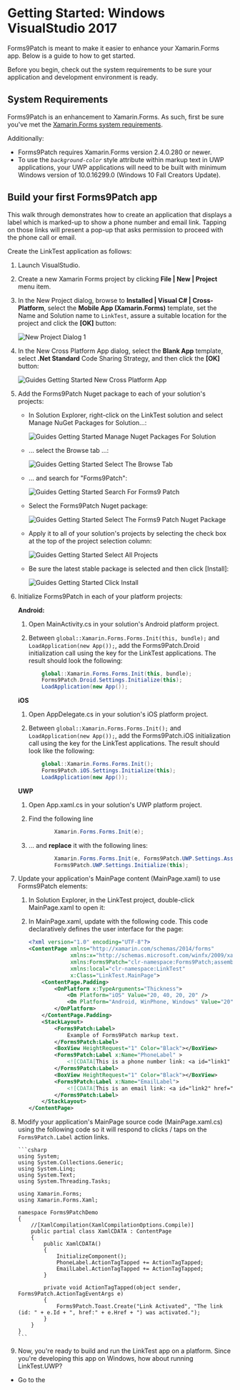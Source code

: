 # Getting Started: Windows VisualStudio 2017

Forms9Patch is meant to make it easier to enhance your Xamarin.Forms app. Below is a guide to how to get started.

Before you begin, check out the system requirements to be sure your application and development environment is ready.

## System Requirements

Forms9Patch is an enhancement to Xamarin.Forms.  As such, first be sure you've met the [Xamarin.Forms system requirements](https://developer.xamarin.com/guides/cross-platform/getting_started/requirements/).

Additionally:

- Forms9Patch requires Xamarin.Forms version 2.4.0.280 or newer. 
- To use the <i>`background-color`</i> style attribute within markup text in UWP applications, your UWP applications will need to be built with minimum Windows version of 10.0.16299.0 (Windows 10 Fall Creators Update).

## Build your first Forms9Patch app

This walk through demonstrates how to create an application that displays a label which is marked-up to show a phone number and email link.  Tapping on those links will present a pop-up that asks permission to proceed with the phone call or email.

Create the LinkTest application as follows:

 1. Launch VisualStudio.
 2. Create a new Xamarin Forms project by clicking **File | New | Project** menu item.
 3. In the New Project dialog, browse to **Installed | Visual C# | Cross-Platform**, select the **Mobile App (Xamarin.Forms)** template, set the Name and Solution name to `LinkTest`, assure a suitable location for the project and click the **[OK]** button:

    ![New Project Dialog 1](../images/Guides/GettingStartedWindows/NewProjectDialog.png)

 4. In the New Cross Platform App dialog, select the **Blank App** template, select **.Net Standard** Code Sharing Strategy, and then click the **[OK]** button:

    ![Guides Getting Started New Cross Platform App](../images/Guides/GettingStartedWindows/NewCrossPlatformApp.png)

 5. Add the Forms9Patch Nuget package to each of your solution's projects:  

    - In Solution Explorer, right-click on the LinkTest solution and select Manage NuGet Packages for Solution...:

      ![Guides Getting Started Manage Nuget Packages For Solution](../images/Guides/GettingStartedWindows/ManageNugetPackagesForSolution.png)

    - ... select the Browse tab ...:

      ![Guides Getting Started Select The Browse Tab](../images/Guides/GettingStartedWindows/SelectTheBrowseTab.png)

    - ... and search for "Forms9Patch":

      ![Guides Getting Started Search For Forms9 Patch](../images/Guides/GettingStartedWindows/SearchForForms9Patch.png)

    - Select the Forms9Patch Nuget package:

      ![Guides Getting Started Select The Forms9 Patch Nuget Package](../images/Guides/GettingStartedWindows/SelectTheForms9PatchNugetPackage.png)

    - Apply it to all of your solution's projects by selecting the check box at the top of the project selection column:

      ![Guides Getting Started Select All Projects](../images/Guides/GettingStartedWindows/SelectAllProjects.png)

    - Be sure the latest stable package is selected and then click [Install]:

      ![Guides Getting Started Click Install](../images/Guides/GettingStartedWindows/ClickInstall.png)

 6. Initialize Forms9Patch in each of your platform projects:

    **Android:**

    1. Open MainActivity.cs in your solution's Android platform project.
    2. Between ```global::Xamarin.Forms.Forms.Init(this, bundle);``` and ```LoadApplication(new App());```, add the Forms9Patch.Droid initialization call using the key for the LinkTest applications.  The result should look the following:

        ```csharp
            global::Xamarin.Forms.Forms.Init(this, bundle);
            Forms9Patch.Droid.Settings.Initialize(this);
            LoadApplication(new App());
        ```

    **iOS**

    1. Open AppDelegate.cs in your solution's iOS platform project.
    2. Between ```global::Xamarin.Forms.Forms.Init();``` and ```LoadApplication(new App());```, add the Forms9Patch.iOS initialization call using the key for the LinkTest applications.  The result should look like the following:

        ```csharp
            global::Xamarin.Forms.Forms.Init();
            Forms9Patch.iOS.Settings.Initialize(this);
            LoadApplication(new App());
        ```
    **UWP**

    1. Open App.xaml.cs in your solution's UWP platform project.
    2. Find the following line

        ```csharp
                Xamarin.Forms.Forms.Init(e);
        ```

    3. ... and **replace** it with the following lines:

        ```csharp
                Xamarin.Forms.Forms.Init(e, Forms9Patch.UWP.Settings.AssembliesToInclude); 
                Forms9Patch.UWP.Settings.Initialize(this);
        ```

 7. Update your application's MainPage content (MainPage.xaml) to use Forms9Patch elements:
     1. In Solution Explorer, in the LinkTest project, double-click MainPage.xaml to open it:
     2. In MainPage.xaml, update with the following code. This code declaratively defines the user interface for the page:

        ```xml
        <?xml version="1.0" encoding="UTF-8"?>
        <ContentPage xmlns="http://xamarin.com/schemas/2014/forms"
                     xmlns:x="http://schemas.microsoft.com/winfx/2009/xaml"
                     xmlns:Forms9Patch="clr-namespace:Forms9Patch;assembly=Forms9Patch"
                     xmlns:local="clr-namespace:LinkTest"
                     x:Class="LinkTest.MainPage">
            <ContentPage.Padding>
                <OnPlatform x:TypeArguments="Thickness">
                    <On Platform="iOS" Value="20, 40, 20, 20" />
                    <On Platform="Android, WinPhone, Windows" Value="20" />
                </OnPlatform>
            </ContentPage.Padding>
            <StackLayout>
                <Forms9Patch:Label>
                    Example of Forms9Patch markup text.
                </Forms9Patch:Label>
                <BoxView HeightRequest="1" Color="Black"></BoxView>
                <Forms9Patch:Label x:Name="PhoneLabel" >
                    <![CDATA[This is a phone number link: <a id="link1" href="tel:+353015546889">015546889</a> ]]>
                </Forms9Patch:Label>
                <BoxView HeightRequest="1" Color="Black"></BoxView>
                <Forms9Patch:Label x:Name="EmailLabel">
                    <![CDATA[This is an email link: <a id="link2" href="mailto:email@hotmail.com">email@hotmail.com</a> ]]>
                </Forms9Patch:Label>
            </StackLayout>
        </ContentPage>
        ```
 8. Modify your application's MainPage source code (MainPage.xaml.cs) using the following code so it will respond to clicks / taps on the `Forms9Patch.Label` action links.

        ```csharp
        using System;
        using System.Collections.Generic;
        using System.Linq;
        using System.Text;
        using System.Threading.Tasks;

        using Xamarin.Forms;
        using Xamarin.Forms.Xaml;

        namespace Forms9PatchDemo
        {
            //[XamlCompilation(XamlCompilationOptions.Compile)]
            public partial class XamlCDATA : ContentPage
            {
                public XamlCDATA()
                {
                    InitializeComponent();
                    PhoneLabel.ActionTagTapped += ActionTagTapped;
                    EmailLabel.ActionTagTapped += ActionTagTapped;
                }

                private void ActionTagTapped(object sender, Forms9Patch.ActionTagEventArgs e)
                {
                    Forms9Patch.Toast.Create("Link Activated", "The link (id: " + e.Id + ", href:" + e.Href + ") was activated.");
                }
            }
        }
        ```
 9. Now, you're ready to build and run the LinkTest app on a platform.  Since you're developing this app on Windows, how about running LinkTest.UWP?

 - Go to the 




